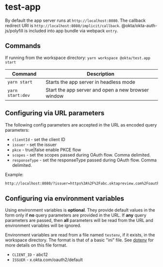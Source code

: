 # test-app

By default the app server runs at `http://localhost:8080`. The callback redirect URI is `http://localhost:8080/implicit/callback`. @okta/okta-auth-js/polyfill is included into app bundle via webpack `entry`.

## Commands

If running from the workspace directory: `yarn workspace @okta/test.app start`

| Command               | Description                    |
| --------------------- | ------------------------------ |
| `yarn start`          | Starts the app server in headless mode |
| `yarn start:dev`           | Start the app server and open a new browser window     |

## Configuring via URL parameters

The following config parameters are accepted in the URL as encoded query parameters:

* `clientId` - set the client ID
* `issuer` - set the issuer
* `pkce` - true|false enable PKCE flow
* `scopes` - set the scopes passed during OAuth flow. Comma delimited.
* `responseType` - set the responseType passed during OAuth flow. Comma delimited.

Example:

```html
http://localhost:8080/?issuer=https%3A%2F%2Fabc.oktapreview.com%2Foauth2%2Fdefault&clientId=01234567xcdfgC80h7&pkce=false=openid,email&responseType=id_token,token
```

## Configuring via environment variables

Using environment variables is **optional**. They provide default values in the form only if **no** query parameters are provided in the URL. If **any** query parameters are passed, then **all** parameters will be read from the URL and environment variables will be ignored.

Environment variables are read from a file named `testenv`, if it exists, in the workspace directory. The format is that of a basic "ini" file. See [dotenv](https://www.npmjs.com/package/dotenv) for more details on this file format.

* `CLIENT_ID` - abc12
* `ISSUER` - x.okta.com/oauth2/default
